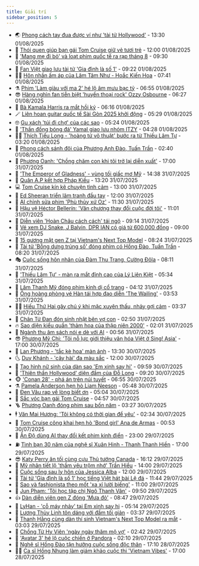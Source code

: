 ```yaml
---
title: Giải trí
sidebar_position: 5
---
```


<!-- vnexpress-giai-tri:START -->
- 🌏 [Phong cách tay đua được ví như &#39;tài tử Hollywood&#39;](https://vnexpress.net/phong-cach-tay-dua-duoc-vi-nhu-tai-tu-hollywood-4918798.html) - 13:30 01/08/2025
- 💫 [Thói quen giúp bạn gái Tom Cruise giữ vẻ tươi trẻ](https://vnexpress.net/thoi-quen-giup-ban-gai-tom-cruise-giu-ve-tuoi-tre-4921518.html) - 12:00 01/08/2025
- 🌮 [&#39;Mang mẹ đi bỏ&#39; và loạt phim quốc tế ra rạp tháng 8](https://vnexpress.net/mang-me-di-bo-va-loat-phim-quoc-te-ra-rap-thang-8-4921479.html) - 09:30 01/08/2025
- 🧠 [Fan Việt giao lưu tài tử &#39;Gia đình là số 1&#39;](https://vnexpress.net/fan-viet-giao-luu-tai-tu-gia-dinh-la-so-1-4921638.html) - 09:22 01/08/2025
- 👨‍🏫 [Hôn nhân ấm áp của Lâm Tâm Như - Hoắc Kiến Hoa](https://vnexpress.net/hon-nhan-am-ap-cua-lam-tam-nhu-hoac-kien-hoa-4921580.html) - 07:41 01/08/2025
- ⚗️ [Phim &#39;Làm giàu với ma 2&#39; hé lộ âm mưu bạc tỷ](https://vnexpress.net/phim-lam-giau-voi-ma-2-he-lo-am-muu-bac-ty-4921414.html) - 06:55 01/08/2025
- 😎 [Hàng nghìn fan tiễn biệt &#39;huyền thoại rock&#39; Ozzy Osbourne](https://vnexpress.net/hang-nghin-fan-tien-biet-huyen-thoai-rock-ozzy-osbourne-4921451.html) - 06:27 01/08/2025
- 🫣 [Bà Kamala Harris ra mắt hồi ký](https://vnexpress.net/ba-kamala-harris-ra-mat-hoi-ky-4921359.html) - 06:16 01/08/2025
- 🪄 [Liên hoan guitar quốc tế Sài Gòn 2025 khởi động](https://vnexpress.net/lien-hoan-guitar-quoc-te-sai-gon-2025-khoi-dong-4919428.html) - 05:29 01/08/2025
- 🤓 [Gu xách &#39;túi đi chợ&#39; của các sao](https://vnexpress.net/gu-xach-tui-di-cho-cua-cac-sao-4915043.html) - 05:24 01/08/2025
- 🫶 [&#39;Thần đồng bóng đá&#39; Yamal giao lưu nhóm ITZY](https://vnexpress.net/than-dong-bong-da-yamal-giao-luu-nhom-itzy-4921410.html) - 04:28 01/08/2025
- 🧑‍🏫 [Thích Tiểu Long - &#39;hoàng tử võ thuật&#39; bước ra từ Thiếu Lâm Tự](https://vnexpress.net/thich-tieu-long-hoang-tu-vo-thuat-buoc-ra-tu-thieu-lam-tu-4921373.html) - 03:20 01/08/2025
- 🦄 [Phong cách sánh đôi của Phương Anh Đào, Tuấn Trần](https://vnexpress.net/phong-cach-sanh-doi-cua-phuong-anh-dao-tuan-tran-4921130.html) - 02:40 01/08/2025
- 💫 [Phương Oanh: &#39;Chồng chăm con khi tôi trở lại diễn xuất&#39;](https://vnexpress.net/phuong-oanh-chong-cham-con-khi-toi-tro-lai-dien-xuat-4921212.html) - 17:00 31/07/2025
- 🎊 [&#39;The Emperor of Gladness&#39; - vùng tối giấc mơ Mỹ](https://vnexpress.net/the-emperor-of-gladness-vung-toi-giac-mo-my-4919530.html) - 14:38 31/07/2025
- 👹 [Quân A.P kết hợp Pháp Kiều](https://vnexpress.net/quan-a-p-ket-hop-phap-kieu-4920730.html) - 13:20 31/07/2025
- 💻 [Tom Cruise kín kẽ chuyện tình cảm](https://vnexpress.net/tom-cruise-kin-ke-chuyen-tinh-cam-4920566.html) - 13:00 31/07/2025
- 🤡 [Ed Sheeran triển lãm tranh đầu tay](https://vnexpress.net/ed-sheeran-trien-lam-tranh-dau-tay-4921238.html) - 12:00 31/07/2025
- 🥰 [AI chỉnh sửa phim &#39;Phù thủy xứ Oz&#39;](https://vnexpress.net/ai-chinh-sua-phim-phu-thuy-xu-oz-4921045.html) - 11:30 31/07/2025
- 🚀 [Hậu vệ Héctor Bellerín: &#39;Văn chương thay đổi cuộc đời tôi&#39;](https://vnexpress.net/hau-ve-hector-bellerin-van-chuong-thay-doi-cuoc-doi-toi-4920768.html) - 11:01 31/07/2025
- 📝 [Diễn viên &#39;Hoàn Châu cách cách&#39; tái ngộ](https://vnexpress.net/dien-vien-hoan-chau-cach-cach-tai-ngo-4921188.html) - 09:14 31/07/2025
- 🐲 [Vé xem DJ Snake, J Balvin, DPR IAN có giá từ 600.000 đồng](https://vnexpress.net/ve-xem-dj-snake-j-balvin-dpr-ian-co-gia-tu-600-000-dong-4921138.html) - 09:00 31/07/2025
- 🎃 [15 gương mặt gen Z tại Vietnam&#39;s Next Top Model](https://vnexpress.net/15-guong-mat-gen-z-tai-vietnam-s-next-top-model-4921042.html) - 08:24 31/07/2025
- 🤠 [Tài tử &#39;Bỗng dưng trúng số&#39; đóng phim có Hồng Đào, Tuấn Trần](https://vnexpress.net/tai-tu-bong-dung-trung-so-dong-phim-co-hong-dao-tuan-tran-4921072.html) - 08:20 31/07/2025
- 🎭 [Cuộc sống hôn nhân của Đàm Thu Trang, Cường Đôla](https://vnexpress.net/cuoc-song-hon-nhan-cua-dam-thu-trang-cuong-dola-4920780.html) - 08:11 31/07/2025
- 🧰 [&#39;Thiếu Lâm Tự&#39; - màn ra mắt đỉnh cao của Lý Liên Kiệt](https://vnexpress.net/thieu-lam-tu-man-ra-mat-dinh-cao-cua-ly-lien-kiet-4920650.html) - 05:34 31/07/2025
- 🦍 [Lâm Thanh Mỹ đóng phim kinh dị cổ trang](https://vnexpress.net/lam-thanh-my-dong-phim-kinh-di-co-trang-4920985.html) - 04:12 31/07/2025
- 🌝 [Ông hoàng phòng vé Hàn tái hợp đạo diễn &#39;The Wailing&#39;](https://vnexpress.net/ong-hoang-phong-ve-han-tai-hop-dao-dien-the-wailing-4920742.html) - 03:53 31/07/2025
- 🧑‍💻 [Hiếu Thứ Hai gây chú ý khi mặc xuyên thấu, nhảy gợi cảm](https://vnexpress.net/hieu-thu-hai-gay-chu-y-khi-mac-xuyen-thau-nhay-goi-cam-4921041.html) - 03:37 31/07/2025
- 🥸 [Chân Tử Đan đón sinh nhật bên vợ con](https://vnexpress.net/chan-tu-dan-don-sinh-nhat-ben-vo-con-4921004.html) - 02:50 31/07/2025
- 🔥 [Sao diện kiểu quần &#39;thảm họa của thập niên 2000&#39;](https://vnexpress.net/sao-dien-kieu-quan-tham-hoa-cua-thap-nien-2000-4920816.html) - 02:01 31/07/2025
- 🐎 [Ngành thu âm sách nói e dè với AI](https://vnexpress.net/nganh-thu-am-sach-noi-e-de-voi-ai-4920852.html) - 00:56 31/07/2025
- 😎 [Phương Mỹ Chi: &#39;Tôi nỗ lực giới thiệu văn hóa Việt ở Sing! Asia&#39;](https://vnexpress.net/phuong-my-chi-toi-no-luc-gioi-thieu-van-hoa-viet-o-sing-asia-4920523.html) - 17:00 30/07/2025
- 🦄 [Lan Phương - &#39;tắc kè hoa&#39; màn ảnh](https://vnexpress.net/lan-phuong-tac-ke-hoa-man-anh-4920545.html) - 13:30 30/07/2025
- 🌜 [Duy Khánh - &#39;cây hài&#39; đa màu sắc](https://vnexpress.net/duy-khanh-cay-hai-da-mau-sac-4919229.html) - 12:00 30/07/2025
- 🚦 [Tạo hình nữ sinh của dàn sao &#39;Em xinh say hi&#39;](https://vnexpress.net/tao-hinh-nu-sinh-cua-dan-sao-em-xinh-say-hi-4919189.html) - 09:59 30/07/2025
- 🧐 [&#39;Thiên thần Hollywood&#39; diện đầm của Đỗ Long](https://vnexpress.net/thien-than-hollywood-dien-dam-cua-do-long-4920791.html) - 09:20 30/07/2025
- 🐵 [&#39;Conan 28&#39; - phá án trên núi tuyết](https://vnexpress.net/giai-tri/phim/thu-vien-phim/detective-conan-one-eyed-flashback-826) - 06:55 30/07/2025
- ⚗️ [Pamela Anderson hẹn hò Liam Neeson](https://vnexpress.net/pamela-anderson-hen-ho-liam-neeson-4920510.html) - 05:48 30/07/2025
- 👺 [Đen Vâu rap về lòng biết ơn](https://vnexpress.net/den-vau-rap-ve-long-biet-on-4920439.html) - 05:04 30/07/2025
- 🌊 [Sắc vóc bạn gái Tom Cruise](https://vnexpress.net/sac-voc-ban-gai-tom-cruise-4920612.html) - 04:57 30/07/2025
- 🪜 [Phương Oanh đóng phim sau bốn năm](https://vnexpress.net/phuong-oanh-dong-phim-sau-bon-nam-4920599.html) - 03:27 30/07/2025
- 🕴 [Văn Mai Hương: &#39;Tôi không có thời gian để yêu&#39;](https://vnexpress.net/van-mai-huong-toi-khong-co-thoi-gian-de-yeu-4920407.html) - 02:34 30/07/2025
- 💃 [Tom Cruise công khai hẹn hò &#39;Bond girl&#39; Ana de Armas](https://vnexpress.net/tom-cruise-cong-khai-hen-ho-bond-girl-ana-de-armas-4920485.html) - 00:53 30/07/2025
- 🦄 [Ấn Độ dùng AI thay đổi kết phim kinh điển](https://vnexpress.net/an-do-dung-ai-thay-doi-ket-phim-kinh-dien-4919946.html) - 23:00 29/07/2025
- ⛽️ [Tình bạn 30 năm của nghệ sĩ Xuân Hinh - Thanh Thanh Hiền](https://vnexpress.net/tinh-ban-30-nam-cua-nghe-si-xuan-hinh-thanh-thanh-hien-4917424.html) - 17:00 29/07/2025
- 😎 [Katy Perry ăn tối cùng cựu Thủ tướng Canada](https://vnexpress.net/katy-perry-an-toi-cung-cuu-thu-tuong-canada-4920442.html) - 16:12 29/07/2025
- 🌊 [Mỹ nhân tiết lộ &#39;thầm yêu trộm nhớ&#39; Trần Hiểu](https://vnexpress.net/my-nhan-tiet-lo-tham-yeu-trom-nho-tran-hieu-4920296.html) - 14:00 29/07/2025
- 🐲 [Cuộc sống sau ly hôn của Jessica Alba](https://vnexpress.net/cuoc-song-sau-ly-hon-cua-jessica-alba-4919691.html) - 12:00 29/07/2025
- 💂 [Tài tử &#39;Gia đình là số 1&#39; học tiếng Việt hát bài Lệ đá](https://vnexpress.net/tai-tu-gia-dinh-la-so-1-hoc-tieng-viet-hat-bai-le-da-4920390.html) - 11:44 29/07/2025
- 🙉 [Sao và fashionista theo mốt &#39;xa xỉ lười biếng&#39;](https://vnexpress.net/sao-va-fashionista-theo-mot-xa-xi-luoi-bieng-4919915.html) - 11:00 29/07/2025
- 💪 [Jun Phạm: &#39;Tôi học tập chị Ngô Thanh Vân&#39;](https://vnexpress.net/jun-pham-toi-hoc-tap-chi-ngo-thanh-van-4920084.html) - 09:50 29/07/2025
- 👍 [Dàn diễn viên gen Z đóng &#39;Mưa đỏ&#39;](https://vnexpress.net/dan-dien-vien-gen-z-dong-mua-do-4920066.html) - 08:47 29/07/2025
- 💪 [LyHan - &#39;cỗ máy nhảy&#39; tại Em xinh say hi](https://vnexpress.net/lyhan-co-may-nhay-tai-em-xinh-say-hi-4919778.html) - 05:14 29/07/2025
- 💄 [Lương Thùy Linh tôn dáng với đầm tối giản](https://vnexpress.net/luong-thuy-linh-ton-dang-voi-dam-toi-gian-4920103.html) - 03:37 29/07/2025
- 🦩 [Thanh Hằng cùng dàn thí sinh Vietnam&#39;s Next Top Model ra mắt](https://vnexpress.net/thanh-hang-cung-dan-thi-sinh-vietnam-s-next-top-model-ra-mat-4919970.html) - 03:03 29/07/2025
- 🥸 [Chồng Từ Hy Viên &#39;ngày ngày thăm mộ vợ&#39;](https://vnexpress.net/chong-tu-hy-vien-ngay-ngay-tham-mo-vo-4920074.html) - 02:42 29/07/2025
- 🧰 [&#39;Avatar 3&#39; hé lộ cuộc chiến ở Pandora](https://vnexpress.net/avatar-3-he-lo-cuoc-chien-o-pandora-4920026.html) - 02:10 29/07/2025
- 💼 [Nghệ sĩ Hồng Đào tận hưởng cuộc sống độc thân](https://vnexpress.net/nghe-si-hong-dao-tan-huong-cuoc-song-doc-than-4919851.html) - 17:10 28/07/2025
- 🧑‍💻 [Ca sĩ Hồng Nhung làm giám khảo cuộc thi &#39;Vietnam Vibes&#39;](https://vnexpress.net/ca-si-hong-nhung-lam-giam-khao-cuoc-thi-vietnam-vibes-4918970.html) - 17:00 28/07/2025<!-- vnexpress-giai-tri:END -->
